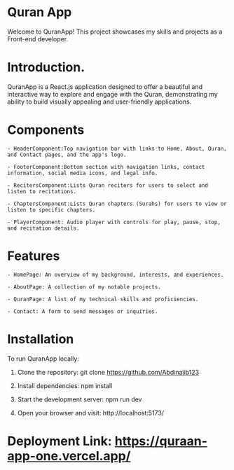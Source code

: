 # Quran App
Welcome to QuranApp! This project showcases my skills and projects as a Front-end developer.

# Introduction.
QuranApp is a React.js application designed to offer a beautiful and interactive way to explore and engage with the Quran, demonstrating my ability to build visually appealing and user-friendly applications.

# Components

    - HeaderComponent:Top navigation bar with links to Home, About, Quran, and Contact pages, and the app's logo.
    
    - FooterComponent:Bottom section with navigation links, contact information, social media icons, and legal info.
    
    - RecitersComponent:Lists Quran reciters for users to select and listen to recitations.
    
    - ChaptersComponent:Lists Quran chapters (Surahs) for users to view or listen to specific chapters.
    
    - PlayerComponent: Audio player with controls for play, pause, stop, and recitation details.
    
# Features

    - HomePage: An overview of my background, interests, and experiences.
    
    - AboutPage: A collection of my notable projects.
    
    - QuranPage: A list of my technical skills and proficiencies.
    
    - Contact: A form to send messages or inquiries.

# Installation
To run QuranApp locally:

  1. Clone the repository: git clone https://github.com/Abdinajib123

  2. Install dependencies: npm install

  3. Start the development server: npm run dev

  4. Open your browser and visit: http://localhost:5173/

# Deployment Link: https://quraan-app-one.vercel.app/ 

